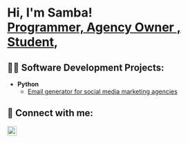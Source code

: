<h1>Hi, I'm Samba! <br/><a href="https://github.com/joshmadakor1">Programmer, Agency Owner , Student</a>, <a href="https://www.youtube.com/c/joshmadakor"></a></h1>

<h2>👨‍💻 Software Development Projects:</h2>

- <b>Python</b>
  - [Email generator for social media marketing agencies](https://github.com/Kengokuhebun/Email-generator-final)


<h2> 🤳 Connect with me:</h2>


[<img align="left" alt="JoshMadakor | Instagram" width="22px" src="https://cdn.jsdelivr.net/npm/simple-icons@v3/icons/instagram.svg" />][instagram]

[twitter]: https://twitter.com/joshmadakor
[youtube]: https://www.youtube.com/c/joshmadakor
[instagram]: https://www.instagram.com/joshmadakor/
[linkedin]: https://linkedin.com/in/joshmadakor
